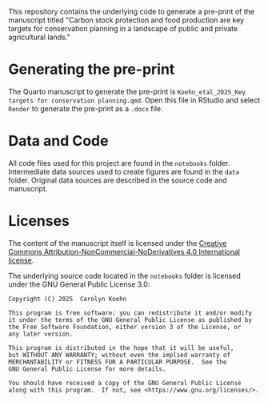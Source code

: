 This repository contains the underlying code to generate a pre-print of the manuscript titled "Carbon stock protection and food production are key targets for conservation planning in a landscape of public and private agricultural lands."

# Generating the pre-print

The Quarto manuscript to generate the pre-print is `Koehn_etal_2025_Key targets for conservation planning.qmd`. Open this file in RStudio and select `Render` to generate the pre-print as a `.docx` file.

# Data and Code

All code files used for this project are found in the `notebooks` folder. Intermediate data sources used to create figures are found in the `data` folder. Original data sources are described in the source code and manuscript.

# Licenses
The content of the manuscript itself is licensed under the [Creative Commons Attribution-NonCommercial-NoDerivatives 4.0 International license](https://creativecommons.org/licenses/by-nc-nd/4.0/). 

The underlying source code located in the `notebooks` folder is licensed under the GNU General Public License 3.0:
    
    Copyright (C) 2025  Carolyn Koehn

    This program is free software: you can redistribute it and/or modify
    it under the terms of the GNU General Public License as published by
    the Free Software Foundation, either version 3 of the License, or
    any later version.

    This program is distributed in the hope that it will be useful,
    but WITHOUT ANY WARRANTY; without even the implied warranty of
    MERCHANTABILITY or FITNESS FOR A PARTICULAR PURPOSE.  See the
    GNU General Public License for more details.

    You should have received a copy of the GNU General Public License
    along with this program.  If not, see <https://www.gnu.org/licenses/>.
